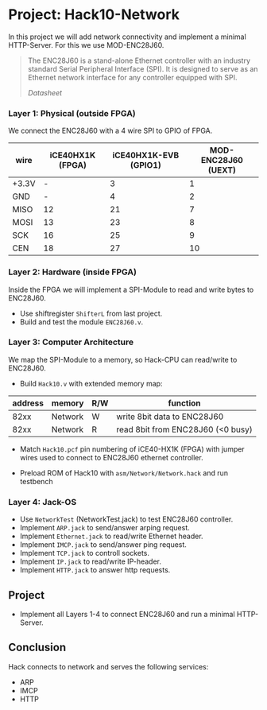 # Project: Hack10-Network

In this project we will add network connectivity and implement a minimal HTTP-Server. For this we use MOD-ENC28J60.
> The ENC28J60 is a stand-alone Ethernet controller with an industry standard Serial Peripheral Interface (SPI). It is designed to serve as an Ethernet network interface for any controller equipped with SPI.
>
> *Datasheet*

### Layer 1: Physical (outside FPGA)

We connect the ENC28J60 with a 4 wire SPI to GPIO of FPGA.

|wire|iCE40HX1K (FPGA)|iCE40HX1K-EVB (GPIO1)|MOD-ENC28J60 (UEXT)|
|-|-|-|-|
|+3.3V|-|3|1|
|GND|-|4|2|
|MISO|12|21|7|
|MOSI|13|23|8|
|SCK|16|25|9|
|CEN|18|27|10|

### Layer 2: Hardware (inside FPGA)
Inside the FPGA we will implement a SPI-Module to read and write bytes to ENC28J60.
* Use shiftregister `ShifterL` from last project.
* Build and test the module `ENC28J60.v`.

### Layer 3: Computer Architecture
We map the SPI-Module to a memory, so Hack-CPU can read/write to ENC28J60.

* Build `Hack10.v` with extended memory map:

 |address | memory|R/W|function|
 |-|-|-|-|
 |82xx|Network|W|write 8bit data to ENC28J60|
 |82xx|Network|R|read 8bit from ENC28J60 (<0 busy)|

* Match `Hack10.pcf` pin numbering of iCE40-HX1K (FPGA) with jumper wires used to connect to ENC28J60 ethernet controller.

* Preload ROM of Hack10 with `asm/Network/Network.hack` and run testbench

### Layer 4: Jack-OS

* Use `NetworkTest` (NetworkTest.jack) to test ENC28J60 controller.
* Implement `ARP.jack` to send/answer arping request.
* Implement `Ethernet.jack` to read/write Ethernet header.
* Implement `IMCP.jack` to send/answer ping request.
* Implement `TCP.jack` to controll sockets.
* Implement `IP.jack` to read/write IP-header.
* Implement `HTTP.jack` to answer http requests.


## Project
* Implement all Layers 1-4 to connect ENC28J60 and run a minimal HTTP-Server.

## Conclusion
Hack connects to network and serves the following services:
* ARP
* IMCP
* HTTP
